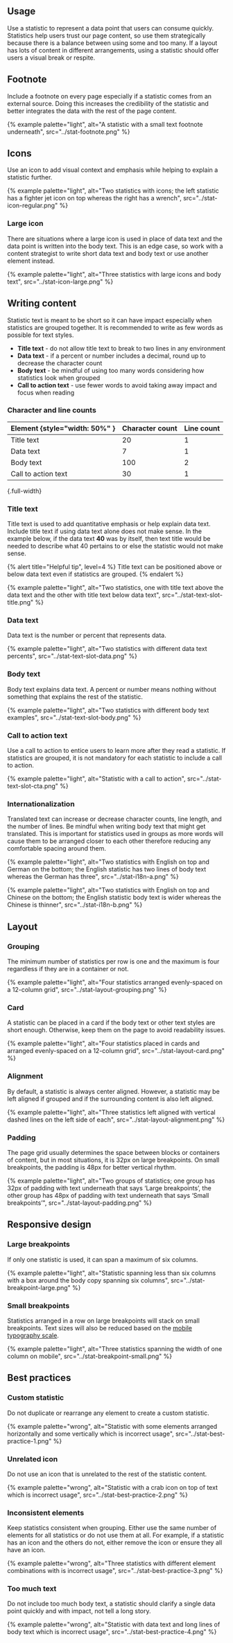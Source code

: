 
## Usage
Use a statistic to represent a data point that users can consume quickly. 
Statistics help users trust our page content, so use them strategically because 
there is a balance between using some and too many. If a layout has lots of 
content in different arrangements, using a statistic should offer users a visual 
break or respite.

## Footnote
Include a footnote on every page especially if a statistic comes from an 
external source. Doing this increases the credibility of the statistic and 
better integrates the data with the rest of the page content.

{% example 
  palette="light",
  alt="A statistic with a small text footnote underneath",
  src="../stat-footnote.png" %}

## Icons
Use an icon to add visual context and emphasis while helping to explain a 
statistic further.

{% example 
  palette="light",
  alt="Two statistics with icons; the left statistic has a fighter jet icon on top whereas the right has a wrench",
  src="../stat-icon-regular.png" %}

### Large icon
There are situations where a large icon is used in place of data text and the 
data point is written into the body text. This is an edge case, so work with a 
content strategist to write short data text and body text or use another element 
instead.

{% example 
  palette="light",
  alt="Three statistics with large icons and body text",
  src="../stat-icon-large.png" %}

## Writing content
Statistic text is meant to be short so it can have impact especially when 
statistics are grouped together. It is recommended to write as few words as 
possible for text styles.

-   **Title text** - do not allow title text to break to two lines in
    any environment
-   **Data text** - if a percent or number includes a decimal, round up
    to decrease the character count
-   **Body text** - be mindful of using too many words considering how
    statistics look when grouped
-   **Call to action text** - use fewer words to avoid taking away
    impact and focus when reading

### Character and line counts

| Element {style="width: 50%" } | Character count | Line count |
| ----------------------------- | --------------- | ---------- |
| Title text                    | 20              | 1          |
| Data text                     | 7               | 1          |
| Body text                     | 100             | 2          |
| Call to action text           | 30              | 1          |

{.full-width}

### Title text
Title text is used to add quantitative emphasis or help explain data text. 
Include title text if using data text alone does not make sense. In the example 
below, if the data text **40** was by itself, then text title would 
be needed to describe what 40 pertains to or else the statistic would not make 
sense.

{% alert title="Helpful tip", level=4 %}
Title text can be positioned above or below data text even if statistics are 
grouped.
{% endalert %}

{% example 
  palette="light",
  alt="Two statistics, one with title text above the data text and the other with title text below data text",
  src="../stat-text-slot-title.png" %}

### Data text
Data text is the number or percent that represents data.

{% example
  palette="light",
  alt="Two statistics with different data text percents",
  src="../stat-text-slot-data.png" %}

### Body text
Body text explains data text. A percent or number means nothing without 
something that explains the rest of the statistic.

{% example
  palette="light",
  alt="Two statistics with different body text examples",
  src="../stat-text-slot-body.png" %}

### Call to action text
Use a call to action to entice users to learn more after they read a statistic. 
If statistics are grouped, it is not mandatory for each statistic to include a 
call to action.

{% example
  palette="light",
  alt="Statistic with a call to action",
  src="../stat-text-slot-cta.png" %}

### Internationalization
Translated text can increase or decrease character counts, line length, and the 
number of lines. Be mindful when writing body text that might get translated. 
This is important for statistics used in groups as more words will cause them to 
be arranged closer to each other therefore reducing any comfortable spacing 
around them.

{% example
  palette="light",
  alt="Two statistics with English on top and German on the bottom; the English statistic has two lines of body text whereas the German has three",
  src="../stat-i18n-a.png" %}

{% example
    palette="light",
    alt="Two statistics with English on top and Chinese on the bottom; the English statistic body text is wider whereas the Chinese is thinner",
    src="../stat-i18n-b.png" %}

## Layout

### Grouping
The minimum number of statistics per row is one and the maximum is four 
regardless if they are in a container or not.

{% example
    palette="light",
    alt="Four statistics arranged evenly-spaced on a 12-column grid",
    src="../stat-layout-grouping.png" %}

### Card
A statistic can be placed in a card if the body text or other text styles are 
short enough. Otherwise, keep them on the page to avoid readability issues.

{% example
    palette="light",
    alt="Four statistics placed in cards and arranged evenly-spaced on a 12-column grid",
    src="../stat-layout-card.png" %}

### Alignment
By default, a statistic is always center aligned. However, a statistic may be 
left aligned if grouped and if the surrounding content is also left aligned.

{% example
    palette="light",
    alt="Three statistics left aligned with vertical dashed lines on the left side of each",
    src="../stat-layout-alignment.png" %}

### Padding
The page grid usually determines the space between blocks or containers of 
content, but in most situations, it is 32px on large breakpoints. On small 
breakpoints, the padding is 48px for better vertical rhythm.

{% example
    palette="light",
    alt="Two groups of statistics; one group has 32px of padding with text underneath that says ‘Large breakpoints’, the other group has 48px of padding with text underneath that says ‘Small breakpoints’",
    src="../stat-layout-padding.png" %}

## Responsive design

### Large breakpoints
If only one statistic is used, it can span a maximum of six columns.

{% example
    palette="light",
    alt="Statistic spanning less than six columns with a box around the body copy spanning six columns",
    src="../stat-breakpoint-large.png" %}

### Small breakpoints
Statistics arranged in a row on large breakpoints will stack on small
breakpoints. Text sizes will also be reduced based on the [mobile
typography scale](https://ux.redhat.com/foundations/typography/).

{% example
    palette="light",
    alt="Three statistics spanning the width of one column on mobile",
    src="../stat-breakpoint-small.png" %}

## Best practices

### Custom statistic
Do not duplicate or rearrange any element to create a custom statistic.

{% example
    palette="wrong",
    alt="Statistic with some elements arranged horizontally and some vertically which is incorrect usage",
    src="../stat-best-practice-1.png" %}

### Unrelated icon
Do not use an icon that is unrelated to the rest of the statistic content.

{% example
    palette="wrong",
    alt="Statistic with a crab icon on top of text which is incorrect usage",
    src="../stat-best-practice-2.png" %}

### Inconsistent elements
Keep statistics consistent when grouping. Either use the same number of elements 
for all statistics or do not use them at all. For example, if a statistic has an 
icon and the others do not, either remove the icon or ensure they all have an 
icon.

{% example
    palette="wrong",
    alt="Three statistics with different element combinations with is incorrect usage",
    src="../stat-best-practice-3.png" %}

### Too much text
Do not include too much body text, a statistic should clarify a single data 
point quickly and with impact, not tell a long story.

{% example
    palette="wrong",
    alt="Statistic with data text and long lines of body text which is incorrect usage",
    src="../stat-best-practice-4.png" %}

